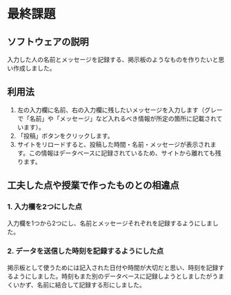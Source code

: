 # 最終課題

## ソフトウェアの説明
入力した人の名前とメッセージを記録する、掲示板のようなものを作りたいと思い作成しました。

## 利用法
1. 左の入力欄に名前、右の入力欄に残したいメッセージを入力します（グレーで「名前」や「メッセージ」など入れるべき情報が所定の箇所に記載されています）。
2. 「投稿」ボタンをクリックします。
3. サイトをリロードすると、投稿した時間・名前・メッセージが表示されます。この情報はデータベースに記録されているため、サイトから離れても残ります。

## 工夫した点や授業で作ったものとの相違点
### 1. 入力欄を2つにした点
入力欄を1つから2つにし、名前とメッセージそれぞれを記録するようにしました。
### 2. データを送信した時刻を記録するようにした点
掲示板として使うためには記入された日付や時間が大切だと思い、時刻を記録するようにしました。時刻もまた別のデータベースに記録しようとしましたがうまくいかず、名前に結合して記録する形にしました。
